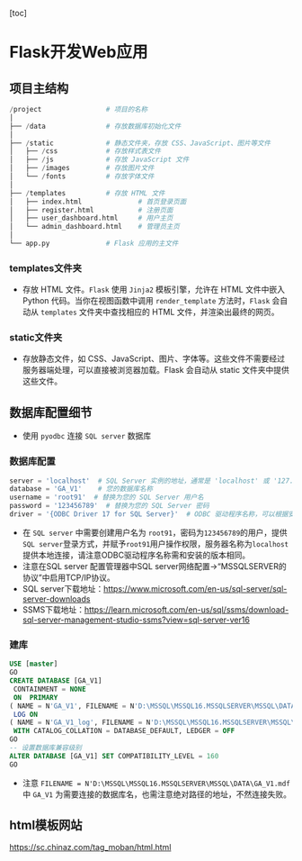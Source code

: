 [toc]

# Flask开发Web应用

## 项目主结构
```python
/project				# 项目的名称
│
├── /data               # 存放数据库初始化文件
│
├── /static             # 静态文件夹，存放 CSS、JavaScript、图片等文件
│   ├── /css            # 存放样式表文件
│   ├── /js             # 存放 JavaScript 文件
│   ├── /images         # 存放图片文件
│   └── /fonts          # 存放字体文件
│
├── /templates          # 存放 HTML 文件
│   ├── index.html              # 首页登录页面
│   ├── register.html           # 注册页面
│   ├── user_dashboard.html     # 用户主页
│   └── admin_dashboard.html    # 管理员主页
│
└── app.py              # Flask 应用的主文件

```

### templates文件夹
- 存放 HTML 文件。`Flask` 使用 `Jinja2` 模板引擎，允许在 HTML 文件中嵌入 Python 代码。当你在视图函数中调用 `render_template` 方法时，`Flask` 会自动从 `templates` 文件夹中查找相应的 HTML 文件，并渲染出最终的网页。

### static文件夹
- 存放静态文件，如 CSS、JavaScript、图片、字体等。这些文件不需要经过服务器端处理，可以直接被浏览器加载。Flask 会自动从 static 文件夹中提供这些文件。

## 数据库配置细节
- 使用 `pyodbc` 连接 `SQL server` 数据库

### 数据库配置
```python
server = 'localhost'  # SQL Server 实例的地址，通常是 'localhost' 或 '127.0.0.1'
database = 'GA_V1'    # 您的数据库名称
username = 'root91'  # 替换为您的 SQL Server 用户名
password = '123456789'  # 替换为您的 SQL Server 密码
driver = '{ODBC Driver 17 for SQL Server}'  # ODBC 驱动程序名称，可以根据安装的版本更改
```
- 在 `SQL server` 中需要创建用户名为 `root91`，密码为`123456789`的用户，提供`SQL server`登录方式，并赋予`root91`用户操作权限，服务器名称为`localhost`提供本地连接，请注意ODBC驱动程序名称需和安装的版本相同。  
- 注意在SQL server 配置管理器中SQL server网络配置->“MSSQLSERVER的协议”中启用TCP/IP协议。  
- SQL server下载地址：https://www.microsoft.com/en-us/sql-server/sql-server-downloads  
- SSMS下载地址：https://learn.microsoft.com/en-us/sql/ssms/download-sql-server-management-studio-ssms?view=sql-server-ver16  

### 建库
```sql
USE [master]
GO
CREATE DATABASE [GA_V1]
 CONTAINMENT = NONE
 ON  PRIMARY 
( NAME = N'GA_V1', FILENAME = N'D:\MSSQL\MSSQL16.MSSQLSERVER\MSSQL\DATA\GA_V1.mdf' , SIZE = 8192KB , MAXSIZE = UNLIMITED, FILEGROWTH = 65536KB )
 LOG ON 
( NAME = N'GA_V1_log', FILENAME = N'D:\MSSQL\MSSQL16.MSSQLSERVER\MSSQL\DATA\GA_V1_log.ldf' , SIZE = 8192KB , MAXSIZE = 2048GB , FILEGROWTH = 65536KB )
 WITH CATALOG_COLLATION = DATABASE_DEFAULT, LEDGER = OFF
GO
-- 设置数据库兼容级别
ALTER DATABASE [GA_V1] SET COMPATIBILITY_LEVEL = 160
GO
```
- 注意 `FILENAME = N'D:\MSSQL\MSSQL16.MSSQLSERVER\MSSQL\DATA\GA_V1.mdf` 中 `GA_V1` 为需要连接的数据库名，也需注意绝对路径的地址，不然连接失败。

## html模板网站 
https://sc.chinaz.com/tag_moban/html.html

